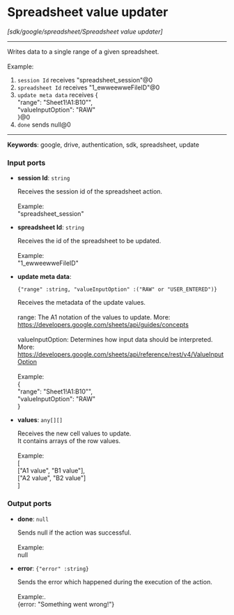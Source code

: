 # Spreadsheet value updater

_[sdk/google/spreadsheet/Spreadsheet value updater]_

---

Writes data to a single range of  a given spreadsheet.<br>
<br>
Example:<br>
1. `session Id` receives "spreadsheet_session"@0 <br>
2. `spreadsheet Id` receives "1_ewweewweFileID"@0<br>
3. `update meta data` receives {<br>
 "range": "Sheet1!A1:B10"",<br>
 "valueInputOption": "RAW" <br>
}@0<br>
4. `done` sends null@0 <br>

---

__Keywords__: google, drive, authentication, sdk, spreadsheet, update

### Input ports

* __session Id__: ` string `


    Receives the session id of the spreadsheet action.<br>
    <br>
    Example: <br>
    "spreadsheet_session"<br>


* __spreadsheet Id__: ` string `


    Receives the id of the spreadsheet to be updated.<br>
    <br>
    Example:<br>
    "1_ewweewweFileID"<br>


* __update meta data__: 
    ```
    {"range" :string, "valueInputOption" :("RAW" or "USER_ENTERED")}
    ```


    Receives the metadata of the update values.<br>
    <br>
    range: The A1 notation of the values to update. More: <br>
    https://developers.google.com/sheets/api/guides/concepts<br>
    <br>
    valueInputOption: Determines how input data should be interpreted. More: https://developers.google.com/sheets/api/reference/rest/v4/ValueInputOption<br>
    <br>
    Example:<br>
    {<br>
     "range": "Sheet1!A1:B10"",<br>
     "valueInputOption": "RAW" <br>
    }<br>


* __values__: ` any[][] `


    Receives the new cell values to update.<br>
    It contains arrays of the row values.<br>
    <br>
    Example:<br>
    [<br>
      ["A1 value", "B1 value"],<br>
      ["A2 value", "B2 value"]<br>
    ]<br>

### Output ports

* __done__: ` null `


    Sends null if the action was successful.<br>
    <br>
    Example:<br>
    null<br>


* __error__: ` {"error" :string} `


    Sends the error which happened during the execution of the action.<br>
    <br>
    Example:.<br>
    {error: "Something went wrong!"}<br>

